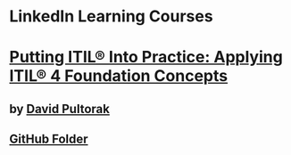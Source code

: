 # LinkedIn Learning Courses

# [Putting ITIL® Into Practice: Applying ITIL® 4 Foundation Concepts](https://www.linkedin.com/learning/putting-itil-into-practice-applying-itil-4-foundation-concepts/itil-4-in-the-real-world?autoplay=true)
## by [David Pultorak](https://www.linkedin.com/in/davidpultorak)
## [GitHub Folder](https://github.com/hallan6749/LinkedIn-Learning/tree/main/Putting%20ITIL%C2%AE%20Into%20Practice%20Applying%20ITIL%C2%AE%204%20Foundation%20Concepts)
